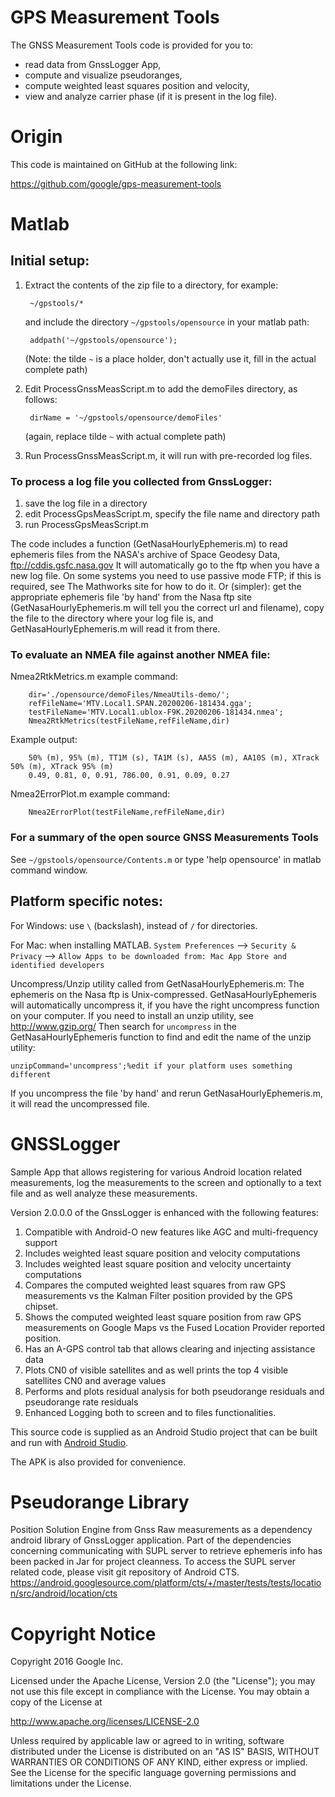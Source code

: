 # GPS Measurement Tools

The GNSS Measurement Tools code is provided for you to:

* read data from GnssLogger App,
* compute and visualize pseudoranges, 
* compute weighted least squares position and velocity,
* view and analyze carrier phase (if it is present in the log file).

# Origin

This code is maintained on GitHub at the following link:

https://github.com/google/gps-measurement-tools

# Matlab

## Initial setup:

1. Extract the contents of the zip file to a directory, for example:

        ~/gpstools/*

    and include the directory `~/gpstools/opensource` in your matlab path:

        addpath('~/gpstools/opensource');

    (Note: the tilde `~` is a place holder, don't actually use it, fill in
    the actual complete path)

2. Edit ProcessGnssMeasScript.m to add the demoFiles directory, as follows:

        dirName = '~/gpstools/opensource/demoFiles'

    (again, replace tilde `~` with actual complete path)

3. Run ProcessGnssMeasScript.m, it will run with pre-recorded log files.

### To process a log file you collected from GnssLogger:

1. save the log file in a directory
2. edit ProcessGpsMeasScript.m, specify the file name and directory path
3. run ProcessGpsMeasScript.m

The code includes a function (GetNasaHourlyEphemeris.m) to read ephemeris
files from the NASA's archive of Space Geodesy Data, ftp://cddis.gsfc.nasa.gov
It will automatically go to the ftp when you have a new log file.
On some systems you need to use passive mode FTP; if this is required, see 
The Mathworks site for how to do it.
Or (simpler): get the appropriate ephemeris file 'by hand' from the Nasa ftp 
site (GetNasaHourlyEphemeris.m will tell you the correct url and filename), 
copy the file to the directory where your log file is, 
and GetNasaHourlyEphemeris.m will read it from there.

### To evaluate an NMEA file against another NMEA file:
Nmea2RtkMetrics.m example command:

        dir='./opensource/demoFiles/NmeaUtils-demo/';
        refFileName='MTV.Local1.SPAN.20200206-181434.gga';
        testFileName='MTV.Local1.ublox-F9K.20200206-181434.nmea';
        Nmea2RtkMetrics(testFileName,refFileName,dir)

Example output:

        50% (m), 95% (m), TT1M (s), TA1M (s), AA5S (m), AA10S (m), XTrack 50% (m), XTrack 95% (m)
        0.49, 0.81, 0, 0.91, 786.00, 0.91, 0.09, 0.27

Nmea2ErrorPlot.m example command:

        Nmea2ErrorPlot(testFileName,refFileName,dir)


### For a summary of the open source GNSS Measurements Tools

See `~/gpstools/opensource/Contents.m` or type 'help opensource' in matlab
command window.

## Platform specific notes:

For Windows: use `\` (backslash), instead of `/` for directories.

For Mac: when installing MATLAB. 
`System Preferences` --> `Security & Privacy` -->
`Allow Apps to be downloaded from: Mac App Store and identified developers`

Uncompress/Unzip utility called from GetNasaHourlyEphemeris.m:
The ephemeris on the Nasa ftp is Unix-compressed. GetNasaHourlyEphemeris will 
automatically uncompress it, if you have the right uncompress function on your 
computer. If you need to install an unzip utility, see http://www.gzip.org/
Then search for `uncompress` in the GetNasaHourlyEphemeris function to find and 
edit the name of the unzip utility:

    unzipCommand='uncompress';%edit if your platform uses something different 
  
If you uncompress the file 'by hand' and rerun GetNasaHourlyEphemeris.m, it will
read the uncompressed file.

# GNSSLogger

Sample App that allows registering for various Android location related measurements,
log the measurements to the screen and optionally to a text file and as well analyze these 
measurements.

Version 2.0.0.0 of the GnssLogger is enhanced with the following features:
1. Compatible with Android-O new features like AGC and multi-frequency support
2. Includes weighted least square position and velocity computations
3. Includes weighted least square position and velocity uncertainty computations
4. Compares the computed weighted least squares from raw GPS measurements vs the Kalman Filter position provided by the GPS chipset.
5. Shows the computed weighted least square position from raw GPS measurements on Google Maps vs the Fused Location Provider reported position.
6. Has an A-GPS control tab that allows clearing and injecting assistance data
7. Plots CN0 of visible satellites and as well prints the top 4 visible satellites CN0 and average values
8. Performs and plots residual analysis for both pseudorange residuals and pseudorange rate residuals
9. Enhanced Logging both to screen and to files functionalities.

This source code is supplied as an Android Studio project that can be built and run
with [Android Studio](https://developer.android.com/studio/index.html).

The APK is also provided for convenience.

# Pseudorange Library

Position Solution Engine from Gnss Raw measurements as a dependency android library of
GnssLogger application. Part of the dependencies concerning communicating with SUPL server
to retrieve ephemeris info has been packed in Jar for project cleanness. To access the SUPL server
related code, please visit git repository of Android CTS.
https://android.googlesource.com/platform/cts/+/master/tests/tests/location/src/android/location/cts

# Copyright Notice

Copyright 2016 Google Inc.

Licensed under the Apache License, Version 2.0 (the "License");
you may not use this file except in compliance with the License.
You may obtain a copy of the License at

http://www.apache.org/licenses/LICENSE-2.0

Unless required by applicable law or agreed to in writing, software
distributed under the License is distributed on an "AS IS" BASIS,
WITHOUT WARRANTIES OR CONDITIONS OF ANY KIND, either express or implied.
See the License for the specific language governing permissions and
limitations under the License.



